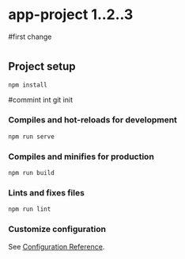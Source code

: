 # app-project 1..2..3
#first change 
#
## Project setup
```
npm install
```
#commint int
git init
### Compiles and hot-reloads for development
```
npm run serve
```

### Compiles and minifies for production
```
npm run build
```

### Lints and fixes files
```
npm run lint
```

### Customize configuration
See [Configuration Reference](https://cli.vuejs.org/config/).

